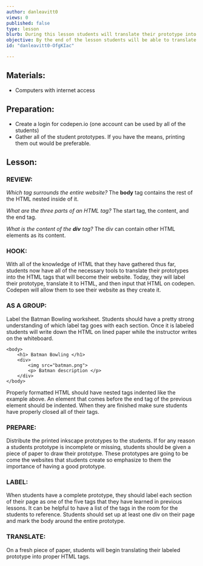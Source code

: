 ```yaml
---
author: danleavitt0
views: 0
published: false
type: lesson
blurb: During this lesson students will translate their prototype into HTML and learn how to use codepen.io to create their websites.
objective: By the end of the lesson students will be able to translate their prototype into HTML and  create their first website on codepen.io
id: "danleavitt0-OfgKIac"

---
```


## Materials:

- Computers with internet access

## Preparation:

- Create a login for codepen.io (one account can be used by all of the students)
- Gather all of the student prototypes. If you have the means, printing them out would be preferable.

## Lesson:

### REVIEW:
_Which tag surrounds the entire website?_
The **body** tag contains the rest of the HTML nested inside of it.

_What are the three parts of an HTML tag?_
The start tag, the content, and the end tag.

_What is the content of the **div** tag?_
The div can contain other HTML elements as its content.

### HOOK:
With all of the knowledge of HTML that they have gathered thus far, students now have all of the necessary tools to translate their prototypes into the HTML tags that will become their website. Today, they will label their prototype, translate it to HTML, and then input that HTML on codepen. Codepen will allow them to see their website as they create it.

### AS A GROUP:
Label the Batman Bowling worksheet. Students should have a pretty strong understanding of which label tag goes with each section. Once it is labeled students will write down the HTML on lined paper while the instructor writes on the whiteboard. 
```
<body>
	<h1> Batman Bowling </h1>
    <div>
    	<img src="batman.png">
        <p> Batman description </p>
    </div>
</body>
```
Properly formatted HTML should have nested tags indented like the example above. An element that comes before the end tag of the previous element should be indented. When they are finished make sure students have properly closed all of their tags.

### PREPARE:
Distribute the printed inkscape prototypes to the students.  If for any reason a students prototype is incomplete or missing, students should be given a piece of paper to draw their prototype. These prototypes are going to be come the websites that students create so emphasize to them the importance of having a good prototype.

### LABEL:
When students have a complete prototype, they should label each section of their page as one of the five tags that they have learned in previous lessons. It can be helpful to have a list of the tags in the room for the students to reference. Students should set up at least one div on their page and mark the body around the entire prototype.

### TRANSLATE:
On a fresh piece of paper, students will begin translating their labeled prototype into proper HTML tags.
